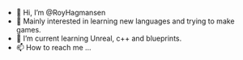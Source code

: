 - 👋 Hi, I’m @RoyHagmansen
- 👀 Mainly interested in learning new languages and trying to make games.
- 🌱 I’m current learning Unreal, c++ and blueprints.
- 📫 How to reach me ...

<!---
RoyHagmansen/RoyHagmansen is a ✨ special ✨ repository because its `README.md` (this file) appears on your GitHub profile.
You can click the Preview link to take a look at your changes.
--->
